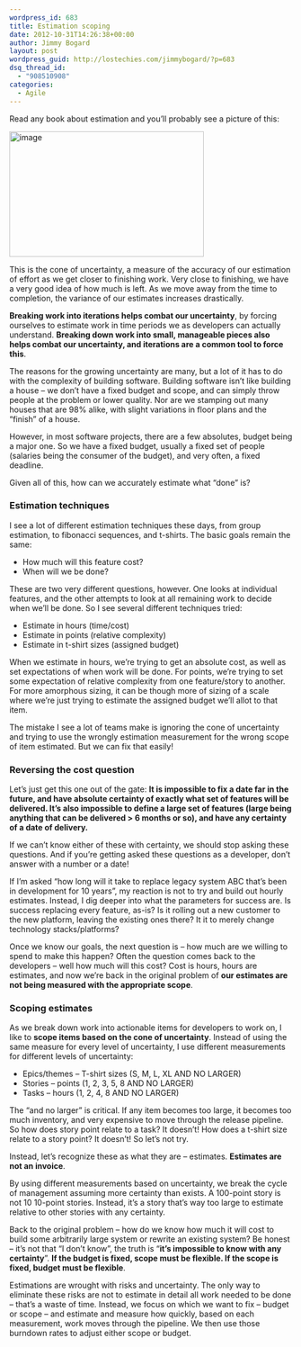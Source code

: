 ```yaml
---
wordpress_id: 683
title: Estimation scoping
date: 2012-10-31T14:26:38+00:00
author: Jimmy Bogard
layout: post
wordpress_guid: http://lostechies.com/jimmybogard/?p=683
dsq_thread_id:
  - "908510908"
categories:
  - Agile
---
```

Read any book about estimation and you’ll probably see a picture of this:

[<img style="background-image: none; border-bottom: 0px; border-left: 0px; padding-left: 0px; padding-right: 0px; display: inline; border-top: 0px; border-right: 0px; padding-top: 0px" title="image" border="0" alt="image" src="https://lostechies.com/content/jimmybogard/uploads/2012/10/image_thumb.png" width="346" height="223" />](https://lostechies.com/content/jimmybogard/uploads/2012/10/image.png)

This is the cone of uncertainty, a measure of the accuracy of our estimation of effort as we get closer to finishing work. Very close to finishing, we have a very good idea of how much is left. As we move away from the time to completion, the variance of our estimates increases drastically.

**Breaking work into iterations helps combat our uncertainty**, by forcing ourselves to estimate work in time periods we as developers can actually understand. **Breaking down work into small, manageable pieces also helps combat our uncertainty, and iterations are a common tool to force this**.

The reasons for the growing uncertainty are many, but a lot of it has to do with the complexity of building software. Building software isn’t like building a house – we don’t have a fixed budget and scope, and can simply throw people at the problem or lower quality. Nor are we stamping out many houses that are 98% alike, with slight variations in floor plans and the “finish” of a house.

However, in most software projects, there are a few absolutes, budget being a major one. So we have a fixed budget, usually a fixed set of people (salaries being the consumer of the budget), and very often, a fixed deadline.

Given all of this, how can we accurately estimate what “done” is?

### Estimation techniques

I see a lot of different estimation techniques these days, from group estimation, to fibonacci sequences, and t-shirts. The basic goals remain the same:

  * How much will this feature cost?
  * When will we be done?

These are two very different questions, however. One looks at individual features, and the other attempts to look at all remaining work to decide when we’ll be done. So I see several different techniques tried:

  * Estimate in hours (time/cost)
  * Estimate in points (relative complexity)
  * Estimate in t-shirt sizes (assigned budget)

When we estimate in hours, we’re trying to get an absolute cost, as well as set expectations of when work will be done. For points, we’re trying to set some expectation of relative complexity from one feature/story to another. For more amorphous sizing, it can be though more of sizing of a scale where we’re just trying to estimate the assigned budget we’ll allot to that item.

The mistake I see a lot of teams make is ignoring the cone of uncertainty and trying to use the wrongly estimation measurement for the wrong scope of item estimated. But we can fix that easily!

### Reversing the cost question

Let’s just get this one out of the gate: **It is impossible to fix a date far in the future, and have absolute certainty of exactly what set of features will be delivered. It’s also impossible to define a large set of features (large being anything that can be delivered > 6 months or so), and have any certainty of a date of delivery.**

If we can’t know either of these with certainty, we should stop asking these questions. And if you’re getting asked these questions as a developer, don’t answer with a number or a date!

If I’m asked “how long will it take to replace legacy system ABC that’s been in development for 10 years”, my reaction is not to try and build out hourly estimates. Instead, I dig deeper into what the parameters for success are. Is success replacing every feature, as-is? Is it rolling out a new customer to the new platform, leaving the existing ones there? It it to merely change technology stacks/platforms?

Once we know our goals, the next question is – how much are we willing to spend to make this happen? Often the question comes back to the developers – well how much will this cost? Cost is hours, hours are estimates, and now we’re back in the original problem of **our estimates are not being measured with the appropriate scope**.

### Scoping estimates

As we break down work into actionable items for developers to work on, I like to **scope items based on the cone of uncertainty**. Instead of using the same measure for every level of uncertainty, I use different measurements for different levels of uncertainty:

  * Epics/themes – T-shirt sizes (S, M, L, XL AND NO LARGER)
  * Stories – points (1, 2, 3, 5, 8 AND NO LARGER)
  * Tasks – hours (1, 2, 4, 8 AND NO LARGER)

The “and no larger” is critical. If any item becomes too large, it becomes too much inventory, and very expensive to move through the release pipeline. So how does story point relate to a task? It doesn’t! How does a t-shirt size relate to a story point? It doesn’t! So let’s not try.

Instead, let’s recognize these as what they are – estimates. **Estimates are not an invoice**.

By using different measurements based on uncertainty, we break the cycle of management assuming more certainty than exists. A 100-point story is not 10 10-point stories. Instead, it’s a story that’s way too large to estimate relative to other stories with any certainty.

Back to the original problem – how do we know how much it will cost to build some arbitrarily large system or rewrite an existing system? Be honest – it’s not that “I don’t know”, the truth is “**it’s impossible to know with any certainty**”. **If the budget is fixed, scope must be flexible. If the scope is fixed, budget must be flexible**.

Estimations are wrought with risks and uncertainty. The only way to eliminate these risks are not to estimate in detail all work needed to be done – that’s a waste of time. Instead, we focus on which we want to fix – budget or scope – and estimate and measure how quickly, based on each measurement, work moves through the pipeline. We then use those burndown rates to adjust either scope or budget.